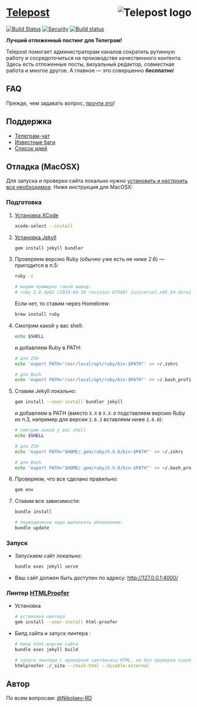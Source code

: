 # [Telepost](https://telepost.me/) <img src="https://app.telepost.me/assets/favicons/icon-194x194.png" alt="Telepost logo" align="right" />
[![Build Status](https://travis-ci.com/Telepost-me/telepost-me.github.io.svg?branch=master)](https://travis-ci.com/Telepost-me/telepost-me.github.io)
[![Security](https://hakiri.io/github/Telepost-me/telepost-me.github.io/master.svg)](https://hakiri.io/github/Telepost-me/telepost-me.github.io/master)
[![Build status](https://ci.appveyor.com/api/projects/status/fae40em4uff3avkp/branch/master?svg=true)](https://ci.appveyor.com/project/nikolaev-rd/telepost-me-github-io/branch/master)


**Лучший отложенный постинг для Телеграм!**

Telepost помогает администраторам каналов сократить рутинную работу и сосредоточиться на производстве качественного контента. Здесь есть отложенные посты, визуальный редактор, совместная работа и многое другое. А главное — это совершенно **бесплатно**!

## FAQ
Прежде, чем задавать вопрос, [прочти это](https://telepost-me.github.io/faq)!

## Поддержка
* [Телеграм-чат](https://t.me/joinchat/KL_EBhbpHVuFmf_LDAHmTQ)
* [Известные баги](https://github.com/Telepost-me/support/issues?q=is%3Aissue+is%3Aopen+label%3Abug)
* [Список идей](https://github.com/Telepost-me/support/issues?q=is%3Aissue+is%3Aopen+label%3Aidea)

## Отладка (MacOSX)

Для запуска и проверки сайта локально нужно [установить и настроить все необходимое](https://docs.github.com/en/github/working-with-github-pages/testing-your-github-pages-site-locally-with-jekyll). Ниже инструкция для MacOSX:

### Подготовка

1. [Установка XCode](https://developer.apple.com/xcode/)
   ```bash
   xcode-select --install
   ```

2. [Установка Jekyll](https://jekyllrb.com/docs/installation/macos/)
   ```bash
   gem install jekyll bundler
   ```

3. Проверяем версию Ruby (обычно уже есть не ниже 2.6) — пригодится в п.5:
   ```bash
   ruby -v

   # видим примерно такой вывод:
   # ruby 2.6.3p62 (2019-04-16 revision 67580) [universal.x86_64-darwin19]
   ```
   Если нет, то ставим через Homebrew:
   ```bash
   brew install ruby
   ```

4. Смотрим какой у вас shell:
   ```bash
   echo $SHELL
   ```
   и добавляем Ruby в PATH:
   ```bash
   # для ZSH
   echo 'export PATH="/usr/local/opt/ruby/bin:$PATH"' >> ~/.zshrc

   # для Bash
   echo 'export PATH="/usr/local/opt/ruby/bin:$PATH"' >> ~/.bash_profile
   ```

5. Ставим Jekyll локально:
   ```bash
   gem install --user-install bundler jekyll
   ```
   и добавляем в PATH (вместо `X.X` в `X.X.0` подставляем версию Ruby из п.3, например для версии `2.6.3` вставляем ниже `2.6.0`):
   ```bash
   # смотрим какой у вас shell
   echo $SHELL

   # для ZSH
   echo 'export PATH="$HOME/.gem/ruby/X.X.0/bin:$PATH"' >> ~/.zshrc

   # для Bash
   echo 'export PATH="$HOME/.gem/ruby/X.X.0/bin:$PATH"' >> ~/.bash_profile
   ```

6. Проверяем, что все сделано правильно:
   ```bash
   gem env
   ```

7. Ставим все зависимости:
   ```bash
   bundle install
   
   # периодически надо выполнять обновление:
   bundle update
   ```

### Запуск

* Запускаем сайт локально:
  ```bash
  bundle exec jekyll serve
  ```

* Ваш сайт должен быть доступен по адресу: http://127.0.0.1:4000/

### Линтер [HTMLProofer](https://github.com/gjtorikian/html-proofer)

* Установка 
  ```bash
  # установка линтера
  gem install --user-install html-proofer
  ```

* Билд сайта и запуск линтера :
  ```bash
  # билд html-версии сайта
  bundle exec jekyll build
  
  # запуск линтера с проверкой синтаксиса HTML, но без проверки ссылок на внешние ресурсы
  htmlproofer ./_site --check-html --disable-external
  ```

## Автор
По всем вопросам: [@Nikolaev-RD](https://github.com/nikolaev-rd)
